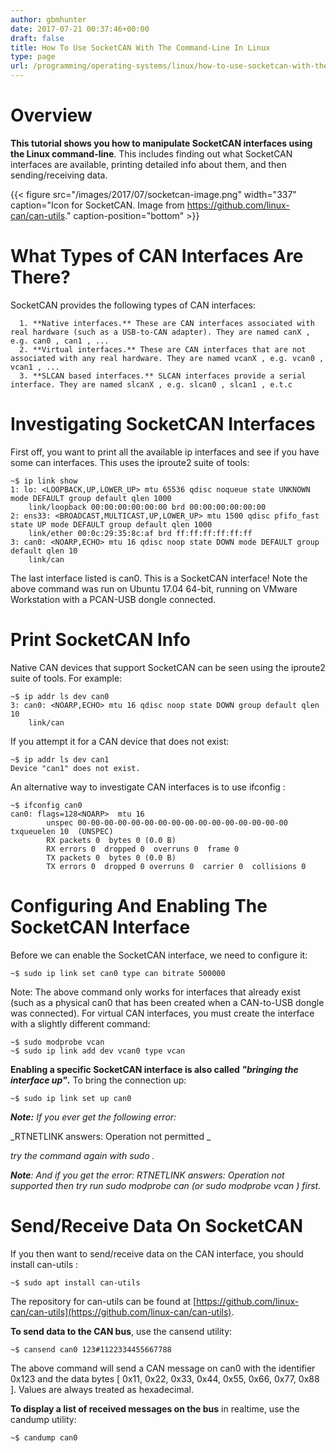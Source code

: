 ```yaml
---
author: gbmhunter
date: 2017-07-21 00:37:46+00:00
draft: false
title: How To Use SocketCAN With The Command-Line In Linux
type: page
url: /programming/operating-systems/linux/how-to-use-socketcan-with-the-command-line-in-linux
---
```


# Overview




**This tutorial shows you how to manipulate SocketCAN interfaces using the Linux command-line**. This includes finding out what SocketCAN interfaces are available, printing detailed info about them, and then sending/receiving data.



{{< figure src="/images/2017/07/socketcan-image.png" width="337" caption="Icon for SocketCAN. Image from https://github.com/linux-can/can-utils." caption-position="bottom" >}}



# What Types of CAN Interfaces Are There?




SocketCAN provides the following types of CAN interfaces:





	  1. **Native interfaces.** These are CAN interfaces associated with real hardware (such as a USB-to-CAN adapter). They are named canX , e.g. can0 , can1 , ...
	  2. **Virtual interfaces.** These are CAN interfaces that are not associated with any real hardware. They are named vcanX , e.g. vcan0 , vcan1 , ...
	  3. **SLCAN based interfaces.** SLCAN interfaces provide a serial interface. They are named slcanX , e.g. slcan0 , slcan1 , e.t.c



# Investigating SocketCAN Interfaces




First off, you want to print all the available ip interfaces and see if you have some can interfaces. This uses the iproute2 suite of tools:



    
    ~$ ip link show
    1: lo: <LOOPBACK,UP,LOWER_UP> mtu 65536 qdisc noqueue state UNKNOWN mode DEFAULT group default qlen 1000
        link/loopback 00:00:00:00:00:00 brd 00:00:00:00:00:00
    2: ens33: <BROADCAST,MULTICAST,UP,LOWER_UP> mtu 1500 qdisc pfifo_fast state UP mode DEFAULT group default qlen 1000
        link/ether 00:0c:29:35:8c:af brd ff:ff:ff:ff:ff:ff
    3: can0: <NOARP,ECHO> mtu 16 qdisc noop state DOWN mode DEFAULT group default qlen 10
        link/can 




The last interface listed is can0. This is a SocketCAN interface! Note the above command was run on Ubuntu 17.04 64-bit, running on VMware Workstation with a PCAN-USB dongle connected.




# Print SocketCAN Info




Native CAN devices that support SocketCAN can be seen using the iproute2 suite of tools. For example:



    
    ~$ ip addr ls dev can0
    3: can0: <NOARP,ECHO> mtu 16 qdisc noop state DOWN group default qlen 10
        link/can




If you attempt it for a CAN device that does not exist:



    
    ~$ ip addr ls dev can1
    Device "can1" does not exist.
    




An alternative way to investigate CAN interfaces is to use ifconfig <canx>:



    
    ~$ ifconfig can0
    can0: flags=128<NOARP>  mtu 16
            unspec 00-00-00-00-00-00-00-00-00-00-00-00-00-00-00-00  txqueuelen 10  (UNSPEC)
            RX packets 0  bytes 0 (0.0 B)
            RX errors 0  dropped 0  overruns 0  frame 0
            TX packets 0  bytes 0 (0.0 B)
            TX errors 0  dropped 0 overruns 0  carrier 0  collisions 0




# Configuring And Enabling The SocketCAN Interface




Before we can enable the SocketCAN interface, we need to configure it:



    
    ~$ sudo ip link set can0 type can bitrate 500000




Note: The above command only works for interfaces that already exist (such as a physical can0 that has been created when a CAN-to-USB dongle was connected). For virtual CAN interfaces, you must create the interface with a slightly different command:



    
    ~$ sudo modprobe vcan
    ~$ sudo ip link add dev vcan0 type vcan




**Enabling a specific SocketCAN interface is also called _"bringing the interface up"_.** To bring the connection up:



    
    ~$ sudo ip link set up can0




_**Note:** If you ever get the following error:_  

 _RTNETLINK answers: Operation not permitted _  

 _try the command again with sudo ._




_**Note**: And if you get the error: RTNETLINK answers: Operation not supported then try run sudo modprobe can (or sudo modprobe vcan ) first._




# Send/Receive Data On SocketCAN




If you then want to send/receive data on the CAN interface, you should install can-utils :



    
    ~$ sudo apt install can-utils




The repository for can-utils can be found at [https://github.com/linux-can/can-utils](https://github.com/linux-can/can-utils).




**To send data to the CAN bus**, use the cansend utility:



    
    ~$ cansend can0 123#1122334455667788




The above command will send a CAN message on can0 with the identifier 0x123 and the data bytes [ 0x11, 0x22, 0x33, 0x44, 0x55, 0x66, 0x77, 0x88 ]. Values are always treated as hexadecimal.




**To display a list of received messages on the bus** in realtime, use the candump utility:



    
    ~$ candump can0



